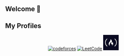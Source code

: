 ## Welcome 👋

## My Profiles
<p align="center">
  <a href="https://codeforces.com/profile/EliudGarcia"><img src="https://img.icons8.com/external-tal-revivo-shadow-tal-revivo/50/000000/external-codeforces-programming-competitions-and-contests-programming-community-logo-shadow-tal-revivo.png" alt="codeforces"/></a>
	<a href="https://leetcode.com/u/jhonniereliudgarciacapera/"><img src="https://img.icons8.com/external-tal-revivo-shadow-tal-revivo/50/000000/external-level-up-your-coding-skills-and-quickly-land-a-job-logo-shadow-tal-revivo.png" alt="LeetCode"/></a>
	<a href="https://www.freecodecamp.org/Eliud-Garcia27"><img src="https://github.com/Eliud-Garcia/Eliud-Garcia/blob/main/fcc_icon.png" alt="freecodecamp"/></a>
</p>

<!--
**Eliud-Garcia/Eliud-Garcia** is a ✨ _special_ ✨ repository because its `README.md` (this file) appears on your GitHub profile.

Here are some ideas to get you started:

- 🔭 I’m currently working on ...
- 🌱 I’m currently learning ...
- 👯 I’m looking to collaborate on ...
- 🤔 I’m looking for help with ...
- 💬 Ask me about ...
- 📫 How to reach me: ...
- 😄 Pronouns: ...
- ⚡ Fun fact: ...
-->
